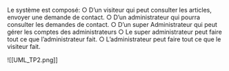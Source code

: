 Le système est composé:
○ D’un visiteur qui peut consulter les articles, envoyer une demande de contact.
○ D’un administrateur qui pourra consulter les demandes de contact.
○ D’un super Administrateur qui peut gérer les comptes des administrateurs
○ Le super administrateur peut faire tout ce que l’administrateur fait.
○ L’administrateur peut faire tout ce que le visiteur fait.


![[UML_TP2.png]]